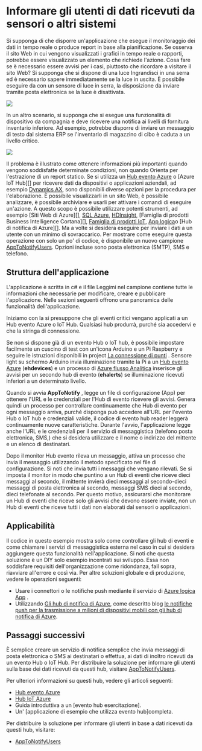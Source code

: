 <properties 
   pageTitle="Informare gli utenti di dati ricevuti da sensori o altri sistemi | Microsoft Azure"
   description="In questo articolo viene descritto come utilizzare gli hub di evento per segnalare agli utenti di dati sensore."
   services="event-hubs"
   documentationCenter="na"
   authors="spyrossak"
   manager="timlt"
   editor="" />
<tags 
   ms.service="event-hubs"
   ms.devlang="na"
   ms.topic="article"
   ms.tgt_pltfrm="na"
   ms.workload="na"
   ms.date="08/25/2016"
   ms.author="spyros;sethm" />

# <a name="notify-users-of-data-received-from-sensors-or-other-systems"></a>Informare gli utenti di dati ricevuti da sensori o altri sistemi

Si supponga di che disporre un'applicazione che esegue il monitoraggio dei dati in tempo reale o produce report in base alla pianificazione. Se osserva il sito Web in cui vengono visualizzati i grafici in tempo reale o rapporti, potrebbe essere visualizzato un elemento che richiede l'azione. Cosa fare se è necessario essere avvisi per i casi, piuttosto che ricordare a visitare il sito Web? Si supponga che si dispone di una luce Ingrandisci in una serra ed è necessario sapere immediatamente se la luce in uscita. È possibile eseguire da con un sensore di luce in serra, la disposizione da inviare tramite posta elettronica se la luce è disattivata.

![][1]

In un altro scenario, si supponga che si esegue una funzionalità di dispositivo da compagnia e deve ricevere una notifica ai livelli di fornitura inventario inferiore. Ad esempio, potrebbe disporre di inviare un messaggio di testo dal sistema ERP se l'inventario di magazzino di cibo è caduta a un livello critico. 

![][2]

Il problema è illustrato come ottenere informazioni più importanti quando vengono soddisfatte determinate condizioni, non quando Orienta per l'estrazione di un report statico. Se si utilizza un [Hub evento Azure][] o [Azure IoT Hub][] per ricevere dati da dispositivi o applicazioni aziendali, ad esempio [Dynamics AX][], sono disponibili diverse opzioni per la procedura per l'elaborazione. È possibile visualizzarli in un sito Web, è possibile analizzare, è possibile archiviare e usarli per attivare i comandi di eseguire un'azione. A questo scopo è possibile utilizzare potenti strumenti, ad esempio [Siti Web di Azure][], [SQL Azure][], [HDInsight][], [Famiglia di prodotti Business Intelligence Cortana][], [Famiglia di prodotti IoT][], [App logica][]o [Hub di notifica di Azure][]. Ma a volte si desidera eseguire per inviare i dati a un utente con un minimo di sovraccarico. Per mostrare come eseguire questa operazione con solo un po' di codice, è disponibile un nuovo campione [AppToNotifyUsers][]. Opzioni incluse sono posta elettronica (SMTP), SMS e telefono.

## <a name="application-structure"></a>Struttura dell'applicazione

L'applicazione è scritta in c# e il file Leggimi nel campione contiene tutte le informazioni che necessarie per modificare, creare e pubblicare l'applicazione. Nelle sezioni seguenti offrono una panoramica delle funzionalità dell'applicazione.

Iniziamo con la si presuppone che gli eventi critici vengano applicati a un Hub evento Azure o IoT Hub. Qualsiasi hub produrrà, purché sia accedervi e che la stringa di connessione.

Se non si dispone già di un evento Hub o IoT hub, è possibile impostare facilmente un cuscino di test con un'icona Arduino e un Pi Raspberry e seguire le istruzioni disponibili in project [La connessione di punti](https://github.com/Azure/connectthedots) . Sensore light su schermo Arduino invia illuminazione tramite la Pi a un [Hub evento Azure][] (**ehdevices**) e un processo di [Azure flusso Analitica](https://azure.microsoft.com/services/stream-analytics/) inserisce gli avvisi per un secondo hub di evento (**ehalerts**) se illuminazione ricevuti inferiori a un determinato livello.

Quando si avvia **AppToNotify** , legge un file di configurazione (App) per ottenere l'URL e le credenziali per l'Hub di evento ricevere gli avvisi. Genera quindi un processo per controllare continuamente che Hub di evento per ogni messaggio arriva, purché disponga può accedere all'URL per l'evento Hub o IoT hub e credenziali valide, il codice di evento hub reader leggerà continuamente nuove caratteristiche. Durante l'avvio, l'applicazione legge anche l'URL e le credenziali per il servizio di messaggistica (telefono posta elettronica, SMS,) che si desidera utilizzare e il nome o indirizzo del mittente e un elenco di destinatari.

Dopo il monitor Hub evento rileva un messaggio, attiva un processo che invia il messaggio utilizzando il metodo specificato nel file di configurazione. Si noti che invia tutti i messaggi che vengano rilevati. Se si imposta il monitor in modo che puntino a un Hub di eventi che riceve dieci messaggi al secondo, il mittente invierà dieci messaggi al secondo-dieci messaggi di posta elettronica al secondo, messaggi SMS dieci al secondo, dieci telefonate al secondo. Per questo motivo, assicurarsi che monitorare un Hub di eventi che riceve solo gli avvisi che devono essere inviate, non un Hub di eventi che riceve tutti i dati non elaborati dal sensori o applicazioni.

## <a name="applicability"></a>Applicabilità

Il codice in questo esempio mostra solo come controllare gli hub di eventi e come chiamare i servizi di messaggistica esterna nel caso in cui si desidera aggiungere questa funzionalità nell'applicazione. Si noti che questa soluzione è un DIY solo esempio incentrati sui sviluppo. Essa non soddisfare requisiti dell'organizzazione come ridondanza, fail sopra, riavviare all'errore e così via. Per altre soluzioni globale e di produzione, vedere le operazioni seguenti:

- Usare i connettori o le notifiche push mediante il servizio di [Azure logica App](../app-service-logic/app-service-logic-connectors-list.md) .
- Utilizzando [Gli hub di notifica di Azure](https://msdn.microsoft.com/library/azure/jj927170.aspx), come descritto blog [le notifiche push per la trasmissione a milioni di dispositivi mobili con gli hub di notifica di Azure](http://weblogs.asp.net/scottgu/broadcast-push-notifications-to-millions-of-mobile-devices-using-windows-azure-notification-hubs). 

## <a name="next-steps"></a>Passaggi successivi

È semplice creare un servizio di notifica semplice che invia messaggi di posta elettronica o SMS ai destinatari o effettua, ai dati di inoltro ricevuti da un evento Hub o IoT Hub. Per distribuire la soluzione per informare gli utenti sulla base dei dati ricevuti da questi hub, visitare [AppToNotifyUsers][].

Per ulteriori informazioni su questi hub, vedere gli articoli seguenti:

- [Hub evento Azure]
- [Hub IoT Azure]
- Guida introduttiva a un [evento hub esercitazione].
- Un' [applicazione di esempio che utilizza evento hub]completa.

Per distribuire la soluzione per informare gli utenti in base a dati ricevuti da questi hub, visitare:

- [AppToNotifyUsers][]

[Esercitazione hub di evento]: event-hubs-csharp-ephcs-getstarted.md
[Hub IoT Azure]: https://azure.microsoft.com/services/iot-hub/
[Hub evento Azure]: https://azure.microsoft.com/services/event-hubs/
[Hub evento Azure]: https://azure.microsoft.com/services/event-hubs/
[applicazione di esempio che utilizza hub di evento]: https://code.msdn.microsoft.com/Service-Bus-Event-Hub-286fd097
[AppToNotifyUsers]: https://github.com/Azure-Samples/event-hubs-dotnet-user-notifications
[Dynamics AX]: http://www.microsoft.com/dynamics/erp-ax-overview.aspx
[Siti Web Azure]: https://azure.microsoft.com/services/app-service/web/
[SQL Azure]: https://azure.microsoft.com/services/sql-database/
[HDInsight]: https://azure.microsoft.com/services/hdinsight/
[Cortana Intelligence famiglia]: http://www.microsoft.com/server-cloud/cortana-analytics-suite/Overview.aspx?WT.srch=1&WT.mc_ID=SEM_lLFwOJm3&bknode=BlueKai
[Famiglia di prodotti IoT]: https://azure.microsoft.com/solutions/iot-suite/
[App logica]: https://azure.microsoft.com/services/app-service/logic/
[Hub di notifica Azure]: https://azure.microsoft.com/services/notification-hubs/
[Azure Stream Analytics]: https://azure.microsoft.com/services/stream-analytics/
 
[1]: ./media/event-hubs-sensors-notify-users/event-hubs-sensor-alert.png
[2]: ./media/event-hubs-sensors-notify-users/event-hubs-erp-alert.png
